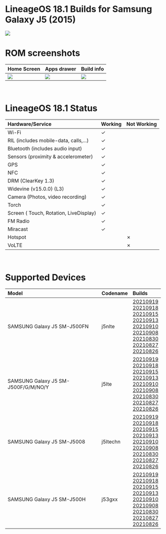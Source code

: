 # LineageOS 18.1 Builds for  Samsung Galaxy J5 (2015)

<img src="https://github.com/daviiid99/LineageOS_J5-2015/blob/Home/logo.png">
<br/>

# ROM screenshots
| Home Screen             | Apps drawer                | Build info            |
| :---------------------- |:----------------------     |:----------------------|
| <img src="https://github.com/daviiid99/LineageOS_J5-2015/blob/Home/Resources/home.png">                        | <img src="https://github.com/daviiid99/LineageOS_J5-2015/blob/Home/Resources/drawer.png">                           | <img src="https://github.com/daviiid99/LineageOS_J5-2015/blob/Home/Resources/build_info.png">                      |
<br/>

# LineageOS 18.1 Status

| Hardware/Service        | Working                    | Not Working           |
| :---------------------- |:----------------------     |:----------------------|
|    Wi-Fi                |   ✓                        |                       |
|    RIL  (includes mobile-data, calls,...)                 |   ✓                        |                       |
|   Bluetooth (includes audio input)   |   ✓                        |                       |
|    Sensors (proximity & accelerometer)|   ✓                        |                       |
|    GPS                |   ✓                        |                       |
|    NFC                |   ✓                        |                       |
|    DRM (ClearKey 1.3)|   ✓                        |                       |
|    Widevine (v15.0.0) (L3)|   ✓                        |                       |
|    Camera (Photos, video recording) |   ✓                        |                       |
|    Torch                |   ✓                        |                       |
|    Screen ( Touch, Rotation, LiveDisplay) |   ✓                        |                       |
|    FM Radio                |   ✓                        |                       |
|    Miracast                |   ✓                        |                       |
|    Hotspot                |                           |   ✗                    |
|    VoLTE                |                         |      ✗                 |
<br/>

# Supported Devices
| Model                   | Codename                   | Builds
| :---------------------- |:----------------------     |:----------------------|
|SAMSUNG Galaxy J5 SM-J500FN |j5nlte| <a href="https://github.com/daviiid99/LineageOS_J5-2015/releases/tag/j5nlte_20210919">20210919</a><br/> <a href="https://github.com/daviiid99/LineageOS_J5-2015/releases/tag/j5nlte_20210918">20210918</a><br/> <a href="https://github.com/daviiid99/LineageOS_J5-2015/releases/tag/j5nlte_20210915">20210915</a><br/> <a href="https://github.com/daviiid99/LineageOS_J5-2015/releases/tag/j5nlte_20210913">20210913</a><br/> <a href="https://github.com/daviiid99/LineageOS_J5-2015/releases/tag/j5nlte_20210910">20210910</a><br/> <a href="https://github.com/daviiid99/LineageOS_J5-2015/releases/tag/j5nlte_20210908">20210908</a><br/> <a href="https://github.com/daviiid99/LineageOS_J5-2015/releases/tag/j5nlte_20210830">20210830</a><br/> <a href="https://github.com/daviiid99/LineageOS_J5-2015/releases/tag/j5nlte_20210827">20210827</a><br/> <a href="https://github.com/daviiid99/LineageOS_J5-2015/releases/tag/j5nlte_20210826">20210826</a>|
SAMSUNG Galaxy J5 SM-J500F/G/M/NO/Y |j5lte| <a href="https://github.com/daviiid99/LineageOS_J5-2015/releases/tag/j5lte_20210919">20210919</a><br/> <a href="https://github.com/daviiid99/LineageOS_J5-2015/releases/tag/j5lte_20210918">20210918</a><br/> <a href="https://github.com/daviiid99/LineageOS_J5-2015/releases/tag/j5lte_20210915">20210915</a><br/> <a href="https://github.com/daviiid99/LineageOS_J5-2015/releases/tag/j5lte_20210913">20210913</a><br/> <a href="https://github.com/daviiid99/LineageOS_J5-2015/releases/tag/j5lte_20210910">20210910</a><br/> <a href="https://github.com/daviiid99/LineageOS_J5-2015/releases/tag/j5lte_20210908">20210908</a><br/> <a href="https://github.com/daviiid99/LineageOS_J5-2015/releases/tag/j5lte_20210830">20210830</a><br/> <a href="https://github.com/daviiid99/LineageOS_J5-2015/releases/tag/j5lte_20210827">20210827</a><br/> <a href="https://github.com/daviiid99/LineageOS_J5-2015/releases/tag/j5lte_20210826">20210826</a>|
SAMSUNG Galaxy J5 SM-J5008| j5ltechn| <a href="https://github.com/daviiid99/LineageOS_J5-2015/releases/tag/j5ltechn_20210919">20210919</a><br/> <a href="https://github.com/daviiid99/LineageOS_J5-2015/releases/tag/j5ltechn_20210918">20210918</a><br/> <a href="https://github.com/daviiid99/LineageOS_J5-2015/releases/tag/j5ltechn_20210915">20210915</a><br/> <a href="https://github.com/daviiid99/LineageOS_J5-2015/releases/tag/j5ltechn_20210913">20210913</a><br/> <a href="https://github.com/daviiid99/LineageOS_J5-2015/releases/tag/j5ltechn_20210910">20210910</a><br/> <a href="https://github.com/daviiid99/LineageOS_J5-2015/releases/tag/j5ltechn_20210908">20210908</a><br/> <a href="https://github.com/daviiid99/LineageOS_J5-2015/releases/tag/j5ltechn_20210830">20210830</a><br/> <a href="https://github.com/daviiid99/LineageOS_J5-2015/releases/tag/j5ltechn_20210827">20210827</a><br/> <a href="https://github.com/daviiid99/LineageOS_J5-2015/releases/tag/j5ltechn_20210826">20210826</a>|
SAMSUNG Galaxy J5 SM-J500H| j53gxx| <a href="https://github.com/daviiid99/LineageOS_J5-2015/releases/tag/j53gxx_20210919">20210919</a><br/> <a href="https://github.com/daviiid99/LineageOS_J5-2015/releases/tag/j53gxx_20210918">20210918</a><br/> <a href="https://github.com/daviiid99/LineageOS_J5-2015/releases/tag/j53gxx_20210915">20210915</a><br/> <a href="https://github.com/daviiid99/LineageOS_J5-2015/releases/tag/j53gxx_20210913">20210913</a><br/> <a href="https://github.com/daviiid99/LineageOS_J5-2015/releases/tag/j53gxx_20210910">20210910</a><br/> <a href="https://github.com/daviiid99/LineageOS_J5-2015/releases/tag/j53gxx_20210908">20210908</a><br/> <a href="https://github.com/daviiid99/LineageOS_J5-2015/releases/tag/j53gxx_20210830">20210830</a><br/> <a href="https://github.com/daviiid99/LineageOS_J5-2015/releases/tag/j53gxx_20210827">20210827</a><br/> <a href="https://github.com/daviiid99/LineageOS_J5-2015/releases/tag/j53gxx_20210826">20210826</a>|
<br/>
